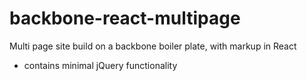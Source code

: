 # backbone-react-multipage
Multi page site build on a backbone boiler plate, with markup in React
- contains minimal jQuery functionality